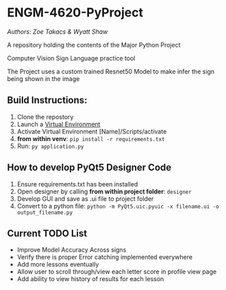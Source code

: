 # ENGM-4620-PyProject
*Authors: Zoe Takacs & Wyatt Shaw*

A repository holding the contents of the Major Python Project

Computer Vision Sign Language practice tool

The Project uses a custom trained Resnet50 Model to make infer the sign being shown in the image

## Build Instructions:

1. Clone the repostory
2. Launch a [Virtual Environment](https://docs.python.org/3/library/venv.html)
3. Activate Virtual Environment [Name]/Scripts/activate
4. **from within venv**: `pip install -r requirements.txt`
5. Run: `py application.py` 

## How to develop PyQt5 Designer Code

1. Ensure requirements.txt has been installed
2. Open designer by calling **from within project folder**: `designer`
3. Develop GUI and save as .ui file to project folder
4. Convert to a python file: `python -m PyQt5.uic.pyuic -x filename.ui -o output_filename.py`

## Current TODO List

- Improve Model Accuracy Across signs
- Verify there is proper Error catching implemented everywhere
- Add more lessons eventually
- Allow user to scroll through/view each letter score in profile view page
- Add ability to view history of results for each lesson